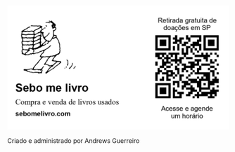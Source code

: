 [![Sebo me livro](images/sebomelivro.jpg "Sebo me livro")](https://sebomelivro.com)

Criado e administrado por Andrews Guerreiro
